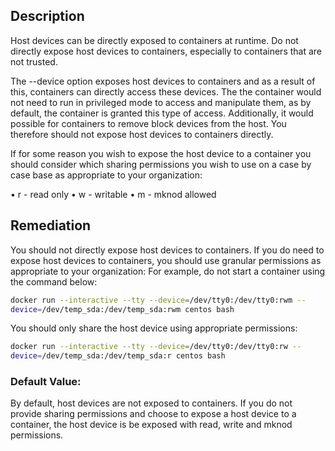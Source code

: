 ## Description

Host devices can be directly exposed to containers at runtime. Do not directly expose host devices to containers, especially to containers that are not trusted.

The --device option exposes host devices to containers and as a result of this, containers can directly access these devices. The the container would not need to run in privileged mode to access and manipulate them, as by default, the container is granted this type of access. Additionally, it would possible for containers to remove block devices from the host. You therefore should not expose host devices to containers directly.

If for some reason you wish to expose the host device to a container you should consider which sharing permissions you wish to use on a case by case base as appropriate to your organization:

• r - read only
• w - writable
• m - mknod allowed

## Remediation

You should not directly expose host devices to containers. If you do need to expose host devices to containers, you should use granular permissions as appropriate to your organization:
For example, do not start a container using the command below:

```bash
docker run --interactive --tty --device=/dev/tty0:/dev/tty0:rwm --
device=/dev/temp_sda:/dev/temp_sda:rwm centos bash
```

You should only share the host device using appropriate permissions:

```bash
docker run --interactive --tty --device=/dev/tty0:/dev/tty0:rw --
device=/dev/temp_sda:/dev/temp_sda:r centos bash
```

### Default Value:

By default, host devices are not exposed to containers. If you do not provide sharing permissions and choose to expose a host device to a container, the host device is be exposed with read, write and mknod permissions.
